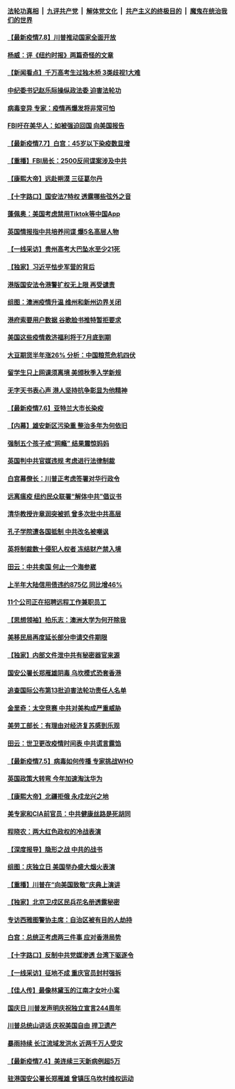 

####  [法轮功真相](../../../../basic/blob/master/README.md?t=07081402) &nbsp;|&nbsp; [九评共产党](../../../../9ping.md/blob/master/README.md?t=07081402) &nbsp;|&nbsp; [解体党文化](../../../../jtdwh.md/blob/master/README.md?t=07081402)  &nbsp;|&nbsp; [共产主义的终极目的](../../../../gczydzjmd.md/blob/master/README.md?t=07081402) &nbsp;|&nbsp; [魔鬼在统治我们的世界](../../../../mgztzwmdsj.md/blob/master/README.md?t=07081402) 

#### [【最新疫情7.8】川普推动国家全面开放](../pages/nf4514/n12239975.md?t=07081402) 

#### [杨威：评《纽约时报》两篇奇怪的文章](../pages/nf4514/n12240007.md?t=07081402) 

#### [【新闻看点】千万高考生过独木桥 3类歧视1大难](../pages/nf4514/n12239936.md?t=07081402) 

#### [中纪委书记赵乐际操纵政法委 迫害法轮功](../pages/nf4514/n12238617.md?t=07081402) 

#### [病毒变异 专家：疫情再爆发将非常可怕](../pages/nf4514/n12239876.md?t=07081402) 

#### [FBI吁在美华人：如被强迫回国 向美国报告](../pages/nf4514/n12239450.md?t=07081402) 

#### [【最新疫情7.7】白宫：45岁以下染疫数显增](../pages/nf4514/n12237581.md?t=07081402) 

#### [【重播】FBI局长：2500反间谍案涉及中共](../pages/nf4514/n12236620.md?t=07081402) 

#### [【康熙大帝】远赴朔漠 三征葛尔丹](../pages/nf4514/n12141489.md?t=07081402) 

#### [【十字路口】国安法7特权 透露哪些弦外之音](../pages/nf4514/n12237770.md?t=07081402) 

#### [蓬佩奥：美国考虑禁用Tiktok等中国App](../pages/nf4514/n12238644.md?t=07081402) 

#### [英国情报指中共培养间谍 爆5名高层人物](../pages/nf4514/n12238557.md?t=07081402) 

#### [【一线采访】贵州高考大巴坠水至少21死](../pages/nf4514/n12238373.md?t=07081402) 

#### [【独家】习近平怯步军营的背后](../pages/nf4514/n12231462.md?t=07081402) 

#### [港版国安法令港警扩权无上限 再受谴责](../pages/nf4514/n12238249.md?t=07081402) 

#### [组图：澳洲疫情升温 维州和新州边界关闭](../pages/nf4514/n12236420.md?t=07081402) 

#### [港府索要用户数据 谷歌脸书推特暂拒要求](../pages/nf4514/n12237681.md?t=07081402) 

#### [美国这些疫情救济福利将于7月底到期](../pages/nf4514/n12237422.md?t=07081402) 

#### [大豆期货半年涨26% 分析：中国粮荒危机四伏](../pages/nf4514/n12237310.md?t=07081402) 

#### [留学生只上网课须离境 美颁秋季入学新规](../pages/nf4514/n12237306.md?t=07081402) 

#### [无字天书表心声 港人坚持抗争彰显为他精神](../pages/nf4514/n12237325.md?t=07081402) 

#### [【最新疫情7.6】亚特兰大市长染疫](../pages/nf4514/n12229038.md?t=07081402) 

#### [【内幕】雄安新区污染重 整治多年为何依旧](../pages/nf4514/n12229945.md?t=07081402) 

#### [强制五个孩子戒“网瘾” 结果震惊妈妈](../pages/nf4514/n12237076.md?t=07081402) 

#### [英国判中共官媒违规 考虑进行法律制裁](../pages/nf4514/n12236722.md?t=07081402) 

#### [白宫幕僚长：川普正考虑签署对华行政令](../pages/nf4514/n12236557.md?t=07081402) 

#### [远离瘟疫 纽约民众联署“解体中共”倡议书](../pages/nf4514/n12235230.md?t=07081402) 

#### [清华教授许章润突被抓 曾多次批中共高层](../pages/nf4514/n12236051.md?t=07081402) 

#### [孔子学院遭各国抵制 中共改名被嘲讽](../pages/nf4514/n12235343.md?t=07081402) 

#### [英将制裁数十侵犯人权者 冻结财产禁入境](../pages/nf4514/n12235718.md?t=07081402) 

#### [田云：中共卖国 何止一个海参崴](../pages/nf4514/n12235165.md?t=07081402) 

#### [上半年大陆信用债违约875亿 同比增46%](../pages/nf4514/n12234787.md?t=07081402) 

#### [11个公司正在招聘远程工作兼职员工](../pages/nf4514/n12231354.md?t=07081402) 

#### [【思想领袖】柏乐志：澳洲大学为何开除我](../pages/nf4514/n12174002.md?t=07081402) 

#### [美移民局再度延长部分申请交件期限](../pages/nf4514/n12234882.md?t=07081402) 

#### [【独家】内部文件泄中共有秘密器官来源](../pages/nf4514/n12223286.md?t=07081402) 

#### [国安公署长郑雁雄阴毒 乌坎模式恐套香港](../pages/nf4514/n12234848.md?t=07081402) 

#### [追查国际公布第13批迫害法轮功责任人名单](../pages/nf4514/n12234695.md?t=07081402) 

#### [金里奇：太空竞赛 中共对美构成严重威胁](../pages/nf4514/n12234710.md?t=07081402) 

#### [美劳工部长：有理由对经济复苏感到乐观](../pages/nf4514/n12234411.md?t=07081402) 

#### [田云：世卫更改疫情时间表 中共谎言露馅](../pages/nf4514/n12233381.md?t=07081402) 

#### [【最新疫情7.5】病毒如何传播 专家挑战WHO](../pages/nf4514/n12229032.md?t=07081402) 

#### [英国政策大转弯 今年加速淘汰华为](../pages/nf4514/n12234119.md?t=07081402) 

#### [【康熙大帝】北疆拒俄 永戍龙兴之地](../pages/nf4514/n12138633.md?t=07081402) 

#### [美专家和CIA前官员：中共健康丝路是死胡同](../pages/nf4514/n12217750.md?t=07081402) 

#### [程晓农：两大红色政权的冷战表演](../pages/nf4514/n12233855.md?t=07081402) 

#### [【深度报导】隐形之战 中共的战书](../pages/nf4514/n12200980.md?t=07081402) 

#### [组图：庆独立日 美国举办盛大烟火表演](../pages/nf4514/n12233243.md?t=07081402) 

#### [【重播】川普在“向美国致敬”庆典上演讲](../pages/nf4514/n12232497.md?t=07081402) 

#### [【独家】北京卫戍区民兵花名册透露秘密](../pages/nf4514/n12165121.md?t=07081402) 

#### [专访西雅图警协主席：自治区被有目的人劫持](../pages/nf4514/n12232937.md?t=07081402) 

#### [白宫：总统正考虑两三件事 应对香港局势](../pages/nf4514/n12232772.md?t=07081402) 

#### [【十字路口】反制中共党媒渗透 台湾下驱逐令](../pages/nf4514/n12231666.md?t=07081402) 

#### [【一线采访】征地不成 重庆官员封村强拆](../pages/nf4514/n12232323.md?t=07081402) 

#### [【佳人传】最像林黛玉的江南才女叶小鸾](../pages/nf4514/n12220541.md?t=07081402) 

#### [国庆日 川普发声明庆祝独立宣言244周年](../pages/nf4514/n12232602.md?t=07081402) 

#### [川普总统山讲话 庆祝美国自由 捍卫遗产](../pages/nf4514/n12232405.md?t=07081402) 

#### [暴雨持续 长江流域发洪水 近两千万人受灾](../pages/nf4514/n12231677.md?t=07081402) 

#### [【最新疫情7.4】美连续三天新病例超5万](../pages/nf4514/n12231687.md?t=07081402) 

#### [驻港国安公署长郑雁雄 曾镇压乌坎村维权运动](../pages/nf4514/n12231125.md?t=07081402) 

